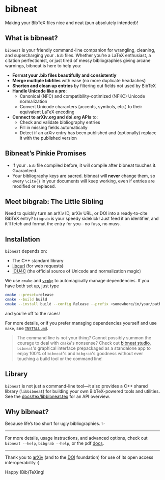 # bibneat

Making your BibTeX files nice and neat (pun absolutely intended)!

## What is bibneat?

`bibneat` is your friendly command-line companion for wrangling, cleaning, and supercharging your `.bib` files. Whether you’re a LaTeX enthusiast, a citation perfectionist, or just tired of messy bibliographies giving arcane warnings, bibneat is here to help you:

- **Format your .bib files beautifully and consistently**
- **Merge multiple bibfiles** with ease (no more duplicate headaches)
- **Shorten and clean up entries** by filtering out fields not used by BibTeX
- **Handle Unicode like a pro**:
  - Canonical (NFC) and compatibility-optimized (NFKC) Unicode normalization
  - Convert Unicode characters (accents, symbols, etc.) to their equivalent LaTeX encoding
- **Connect to arXiv.org and doi.org APIs** to:
  - Check and validate bibliography entries
  - Fill in missing fields automatically
  - Detect if an arXiv entry has been published and (optionally) replace it with the published version

## Bibneat’s Pinkie Promises

- If your `.bib` file compiled before, it will compile after bibneat touches it. Guaranteed.
- Your bibliography keys are sacred. bibneat will **never** change them, so every `\cite{}` in your documents will keep working, even if entries are modified or replaced.

## Meet bibgrab: The Little Sibling

Need to quickly turn an arXiv ID, arXiv URL, or DOI into a ready-to-cite BibTeX entry? `bibgrab` is your speedy sidekick! Just feed it an identifier, and it’ll fetch and format the entry for you—no fuss, no muss.

## Installation

`bibneat` depends on:

- The C++ standard library
- [libcurl](https://curl.se/libcurl/) (for web requests)
- [ICU4C](https://icu.unicode.org/) (the official source of Unicode and normalization magic)

We use `cmake` and [`vcpkg`](https://learn.microsoft.com/en-us/vcpkg/)  to automagically manage dependencies. If you have both set up, just type

```sh
cmake --preset=release
cmake --build build
cmake --install build --config Release --prefix <somewhere/in/your/path>
```

and you’re off to the races!

For more details, or if you prefer managing dependencies yourself and use `make`, see [`INSTALL.md`](INSTALL.md).

> The command line is not your thing? Cannot possibly summon the courage to deal with `cmake`'s nonsense? Check out [bibneat studio](https://github.com/LorenzoPeri17/Bibneat-studio), `bibneat`'s graphical interface prepackaged as a standalone app to enjoy 100% of `bibneat`'s and `bibgrab`'s goodness  without ever touching a build tool or the command line!

## Library

`bibneat` is not just a command-line tool—it also provides a C++ shared library (`libbibneat`) for building your own BibTeX-powered tools and utilities. See the [docs/tex/libbibneat.tex](docs/tex/libbibneat.pdf) for an API overview.

## Why bibneat?

Because life’s too short for ugly bibliographies. ✨

---

For more details, usage instructions, and advanced options, check out `bibneat --help`, `bibgrab --help`, or the pdf [docs](docs/tex/bibneat.pdf).

---

Thank you to [arXiv](https://info.arxiv.org/help/api/index.html) (and to the [DOI](https://www.doi.org/) foundation) for use of its open access interoperability :)

Happy (Bib)TeXing!
